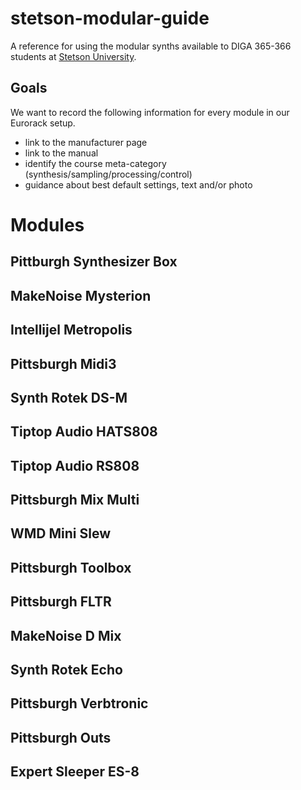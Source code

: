 # stetson-modular-guide
A reference for using the modular synths available to DIGA 365-366 students at [Stetson University](https://www.stetson.edu/).

## Goals

We want to record the following information for every module in our Eurorack setup.

- link to the manufacturer page
- link to the manual
- identify the course meta-category (synthesis/sampling/processing/control)
- guidance about best default settings, text and/or photo

# Modules
## Pittburgh Synthesizer Box
## MakeNoise Mysterion
## Intellijel Metropolis
## Pittsburgh Midi3
## Synth Rotek DS-M
## Tiptop Audio HATS808

## Tiptop Audio RS808
## Pittsburgh Mix Multi
## WMD Mini Slew
## Pittsburgh Toolbox
## Pittsburgh FLTR
## MakeNoise D Mix
## Synth Rotek Echo
## Pittsburgh Verbtronic
## Pittsburgh Outs
## Expert Sleeper ES-8
